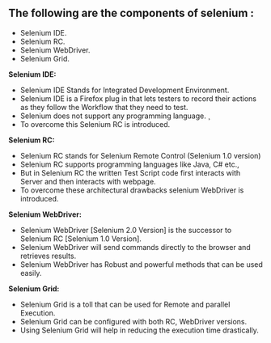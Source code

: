 ﻿## The following are the components of selenium : ##

- Selenium IDE.
- Selenium RC.
- Selenium WebDriver.
- Selenium Grid.

**Selenium IDE:**

- Selenium IDE Stands for Integrated Development Environment. 
- Selenium IDE is a Firefox plug in that lets testers to record their actions as they follow the Workflow that they need to test. 
- Selenium does not support any programming language. ¸
- To overcome this Selenium RC is introduced.

**Selenium RC:**

- Selenium RC stands for Selenium Remote Control (Selenium 1.0 version) 
- Selenium RC supports programming languages like Java, C# etc.,
- But in Selenium RC the written Test Script code first interacts with Server and then interacts with webpage. 
- To overcome these architectural drawbacks selenium WebDriver is introduced.

**Selenium WebDriver:**

- Selenium WebDriver [Selenium 2.0 Version] is the successor to Selenium RC [Selenium 1.0 Version]. 
- Selenium WebDriver will send commands directly to the browser and retrieves results. 
- Selenium WebDriver has Robust and powerful methods that can be used easily.

**Selenium Grid:**

- Selenium Grid is a toll that can be used for Remote and parallel Execution. 
- Selenium Grid can be configured with both RC, WebDriver versions. 
- Using Selenium Grid will help in reducing the execution time drastically.
